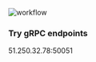 ![workflow](https://github.com/mikhailsoldatkin/auth/actions/workflows/go.yml/badge.svg)

### Try gRPC endpoints

51.250.32.78:50051
